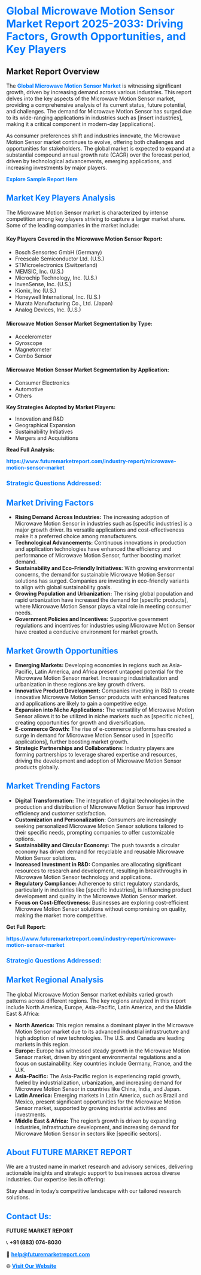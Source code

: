 <h1 style="color: #007BFF;">Global Microwave Motion Sensor Market Report 2025-2033: Driving Factors, Growth Opportunities, and Key Players</h1>

<section id="overview">
<h2>Market Report Overview</h2>
<p>The <a href="https://www.futuremarketreport.com/industry-report/microwave-motion-sensor-market" style="color: #007BFF; text-decoration: none;"><strong>Global Microwave Motion Sensor Market</strong></a> is witnessing significant growth, driven by increasing demand across various industries. This report delves into the key aspects of the Microwave Motion Sensor market, providing a comprehensive analysis of its current status, future potential, and challenges. The demand for Microwave Motion Sensor has surged due to its wide-ranging applications in industries such as [insert industries], making it a critical component in modern-day [applications].</p>
<p>As consumer preferences shift and industries innovate, the Microwave Motion Sensor market continues to evolve, offering both challenges and opportunities for stakeholders. The global market is expected to expand at a substantial compound annual growth rate (CAGR) over the forecast period, driven by technological advancements, emerging applications, and increasing investments by major players.</p>
</section>

<section id="overview">
<p><a href="https://www.futuremarketreport.com/request-sample/reportId=37247" style="color: #007BFF; text-decoration: none;"><strong>Explore Sample Report Here</strong></a></p>
</section>

<section id="key-players">
<h2 style="color: #007BFF;">Market Key Players Analysis</h2>
<p>The Microwave Motion Sensor market is characterized by intense competition among key players striving to capture a larger market share. Some of the leading companies in the market include:</p>
<h4>Key Players Covered in the Microwave Motion Sensor Report:</h4>
<ul><li>Bosch Sensortec GmbH (Germany)</li><li>Freescale Semiconductor Ltd. (U.S.)</li><li>STMicroelectronics (Switzerland)</li><li>MEMSIC, Inc. (U.S.)</li><li>Microchip Technology, Inc. (U.S.)</li><li>InvenSense, Inc. (U.S.)</li><li>Kionix, Inc (U.S.)</li><li>Honeywell International, Inc. (U.S.)</li><li>Murata Manufacturing Co., Ltd. (Japan)</li><li>Analog Devices, Inc. (U.S.)</li></ul>
<h4>Microwave Motion Sensor Market Segmentation by Type:</h4>
<ul><li>Accelerometer</li><li>Gyroscope</li><li>Magnetometer</li><li>Combo Sensor</li></ul>

<h4>Microwave Motion Sensor Market Segmentation by Application:</h4>
<ul><li>Consumer Electronics</li><li>Automotive</li><li>Others</li></ul>
<p><strong>Key Strategies Adopted by Market Players:</strong></p>
<ul>
<li>Innovation and R&D</li>
<li>Geographical Expansion</li>
<li>Sustainability Initiatives</li>
<li>Mergers and Acquisitions</li>
</ul>
</section>

<section>
<p><strong>Read Full Analysis: </strong></p><a href="https://www.futuremarketreport.com/industry-report/microwave-motion-sensor-market" style="color: #007BFF; text-decoration: none;"><strong>https://www.futuremarketreport.com/industry-report/microwave-motion-sensor-market</strong></a>
<h3 style="color: #007BFF;">Strategic Questions Addressed:</h3>
</section>

<section id="driving-factors">
<h2 style="color: #007BFF;">Market Driving Factors</h2>
<ul>
<li><strong>Rising Demand Across Industries:</strong> The increasing adoption of Microwave Motion Sensor in industries such as [specific industries] is a major growth driver. Its versatile applications and cost-effectiveness make it a preferred choice among manufacturers.</li>
<li><strong>Technological Advancements:</strong> Continuous innovations in production and application technologies have enhanced the efficiency and performance of Microwave Motion Sensor, further boosting market demand.</li>
<li><strong>Sustainability and Eco-Friendly Initiatives:</strong> With growing environmental concerns, the demand for sustainable Microwave Motion Sensor solutions has surged. Companies are investing in eco-friendly variants to align with global sustainability goals.</li>
<li><strong>Growing Population and Urbanization:</strong> The rising global population and rapid urbanization have increased the demand for [specific products], where Microwave Motion Sensor plays a vital role in meeting consumer needs.</li>
<li><strong>Government Policies and Incentives:</strong> Supportive government regulations and incentives for industries using Microwave Motion Sensor have created a conducive environment for market growth.</li>
</ul>
</section>

<section id="growth-opportunities">
<h2 style="color: #007BFF;">Market Growth Opportunities</h2>
<ul>
<li><strong>Emerging Markets:</strong> Developing economies in regions such as Asia-Pacific, Latin America, and Africa present untapped potential for the Microwave Motion Sensor market. Increasing industrialization and urbanization in these regions are key growth drivers.</li>
<li><strong>Innovative Product Development:</strong> Companies investing in R&D to create innovative Microwave Motion Sensor products with enhanced features and applications are likely to gain a competitive edge.</li>
<li><strong>Expansion into Niche Applications:</strong> The versatility of Microwave Motion Sensor allows it to be utilized in niche markets such as [specific niches], creating opportunities for growth and diversification.</li>
<li><strong>E-commerce Growth:</strong> The rise of e-commerce platforms has created a surge in demand for Microwave Motion Sensor used in [specific applications], further boosting market growth.</li>
<li><strong>Strategic Partnerships and Collaborations:</strong> Industry players are forming partnerships to leverage shared expertise and resources, driving the development and adoption of Microwave Motion Sensor products globally.</li>
</ul>
</section>

<section id="trending-factors">
<h2 style="color: #007BFF;">Market Trending Factors</h2>
<ul>
<li><strong>Digital Transformation:</strong> The integration of digital technologies in the production and distribution of Microwave Motion Sensor has improved efficiency and customer satisfaction.</li>
<li><strong>Customization and Personalization:</strong> Consumers are increasingly seeking personalized Microwave Motion Sensor solutions tailored to their specific needs, prompting companies to offer customizable options.</li>
<li><strong>Sustainability and Circular Economy:</strong> The push towards a circular economy has driven demand for recyclable and reusable Microwave Motion Sensor solutions.</li>
<li><strong>Increased Investment in R&D:</strong> Companies are allocating significant resources to research and development, resulting in breakthroughs in Microwave Motion Sensor technology and applications.</li>
<li><strong>Regulatory Compliance:</strong> Adherence to strict regulatory standards, particularly in industries like [specific industries], is influencing product development and quality in the Microwave Motion Sensor market.</li>
<li><strong>Focus on Cost-Effectiveness:</strong> Businesses are exploring cost-efficient Microwave Motion Sensor solutions without compromising on quality, making the market more competitive.</li>
</ul>
</section>

<section>
<p><strong>Get Full Report: </strong></p><a href="https://www.futuremarketreport.com/industry-report/microwave-motion-sensor-market" style="color: #007BFF; text-decoration: none;"><strong>https://www.futuremarketreport.com/industry-report/microwave-motion-sensor-market</strong></a>
<h3 style="color: #007BFF;">Strategic Questions Addressed:</h3>
</section>


<section id="regional-analysis">
<h2 style="color: #007BFF;">Market Regional Analysis</h2>
<p>The global Microwave Motion Sensor market exhibits varied growth patterns across different regions. The key regions analyzed in this report include North America, Europe, Asia-Pacific, Latin America, and the Middle East & Africa:</p>
<ul>
<li><strong>North America:</strong> This region remains a dominant player in the Microwave Motion Sensor market due to its advanced industrial infrastructure and high adoption of new technologies. The U.S. and Canada are leading markets in this region.</li>
<li><strong>Europe:</strong> Europe has witnessed steady growth in the Microwave Motion Sensor market, driven by stringent environmental regulations and a focus on sustainability. Key countries include Germany, France, and the U.K.</li>
<li><strong>Asia-Pacific:</strong> The Asia-Pacific region is experiencing rapid growth, fueled by industrialization, urbanization, and increasing demand for Microwave Motion Sensor in countries like China, India, and Japan.</li>
<li><strong>Latin America:</strong> Emerging markets in Latin America, such as Brazil and Mexico, present significant opportunities for the Microwave Motion Sensor market, supported by growing industrial activities and investments.</li>
<li><strong>Middle East & Africa:</strong> The region’s growth is driven by expanding industries, infrastructure development, and increasing demand for Microwave Motion Sensor in sectors like [specific sectors].</li>
</ul>
</section>

<footer>
<h2 style="color: #007BFF;">About FUTURE MARKET REPORT</h2>
<p>We are a trusted name in market research and advisory services, delivering actionable insights and strategic support to businesses across diverse industries. Our expertise lies in offering:</p>

<p>Stay ahead in today’s competitive landscape with our tailored research solutions.</p>

<h2 style="color: #007BFF;">Contact Us:</h2>
<p><strong>FUTURE MARKET REPORT</strong></p>
<p>📞 <strong>+91 (883) 074-8030</strong></p>
<p>📧 <strong><a href="mailto:help@futuremarketreport.com" style="color: #007BFF;">help@futuremarketreport.com</a></strong></p>
<p>🌐 <strong><a href="https://www.futuremarketreport.com/" style="color: #007BFF;">Visit Our Website</a></strong></p>
</footer>